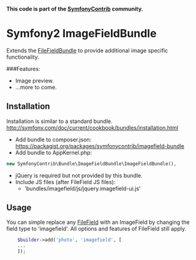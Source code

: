 **This code is part of the [SymfonyContrib](http://symfonycontrib.com/) community.**

# Symfony2 ImageFieldBundle

Extends the [FileFieldBundle](https://github.com/SymfonyContrib/FileFieldBundle)
to provide additional image specific functionality.

###Features:

* Image preview.
* ...more to come.

## Installation

Installation is similar to a standard bundle.
http://symfony.com/doc/current/cookbook/bundles/installation.html

* Add bundle to composer.json: https://packagist.org/packages/symfonycontrib/imagefield-bundle
* Add bundle to AppKernel.php:

```php
new SymfonyContrib\Bundle\ImageFieldBundle\ImageFieldBundle(),
```

* jQuery is required but not provided by this bundle.
* Include JS files (after FileField JS files):
    * 'bundles/imagefield/js/jquery.imagefield-ui.js'

## Usage

You can simple replace any [FileField](https://github.com/SymfonyContrib/FileFieldBundle)
with an ImageField by changing the field type to 'imagefield'. All options
and features of FileField still apply.

```php
    $builder->add('photo', 'imagefield', [
    ...
    ]);
```
